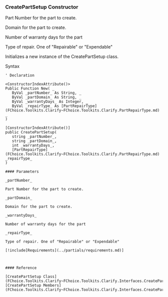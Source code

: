﻿### CreatePartSetup Constructor

Part Number for the part to create.

Domain for the part to create.

Number of warranty days for the part

Type of repair. One of "Repairable" or "Expendable"

Initializes a new instance of the CreatePartSetup class.

Syntax

```vbnet
' Declaration

<ConstructorIndexAttribute()>
Public Function New( _
   ByVal _partNumber_ As String, _
   ByVal _partDomain_ As String, _
   ByVal _warrantyDays_ As Integer, _
   ByVal _repairType_ As [PartRepairType](FChoice.Toolkits.Clarify~FChoice.Toolkits.Clarify.PartRepairType.md) _
)

[ConstructorIndexAttribute()]
public CreatePartSetup( 
   string _partNumber_,
   string _partDomain_,
   int _warrantyDays_,
   [PartRepairType](FChoice.Toolkits.Clarify~FChoice.Toolkits.Clarify.PartRepairType.md) _repairType_
)

#### Parameters

_partNumber_

Part Number for the part to create.

_partDomain_

Domain for the part to create.

_warrantyDays_

Number of warranty days for the part

_repairType_

Type of repair. One of "Repairable" or "Expendable"

[!include[Requirements](../partials/requirements.md)]



#### Reference

[CreatePartSetup Class](FChoice.Toolkits.Clarify~FChoice.Toolkits.Clarify.Interfaces.CreatePartSetup.md)  
[CreatePartSetup Members](FChoice.Toolkits.Clarify~FChoice.Toolkits.Clarify.Interfaces.CreatePartSetup_members.md)